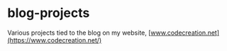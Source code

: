 # blog-projects
Various projects tied to the blog on my website, [www.codecreation.net](https://www.codecreation.net/)
